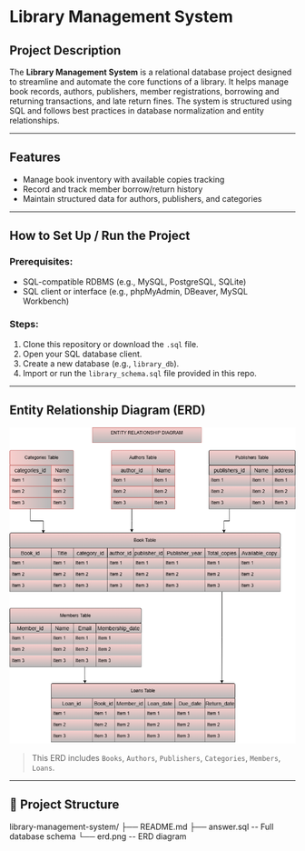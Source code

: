 #  Library Management System

##  Project Description

The **Library Management System** is a relational database project designed to streamline and automate the core functions of a library. It helps manage book records, authors, publishers, member registrations, borrowing and returning transactions, and late return fines. The system is structured using SQL and follows best practices in database normalization and entity relationships.

---

##  Features

- Manage book inventory with available copies tracking
- Record and track member borrow/return history
- Maintain structured data for authors, publishers, and categories
  
---

## How to Set Up / Run the Project

### Prerequisites:
- SQL-compatible RDBMS (e.g., MySQL, PostgreSQL, SQLite)
- SQL client or interface (e.g., phpMyAdmin, DBeaver, MySQL Workbench)

### Steps:
1. Clone this repository or download the `.sql` file.
2. Open your SQL database client.
3. Create a new database (e.g., `library_db`).
4. Import or run the `library_schema.sql` file provided in this repo.

---



## Entity Relationship Diagram (ERD)

![Library Management ERD](./erd.png)

> This ERD includes `Books`, `Authors`, `Publishers`, `Categories`, `Members`, `Loans`.

---


## 📁 Project Structure

library-management-system/
├── README.md
├── answer.sql       -- Full database schema
└── erd.png                  -- ERD diagram
